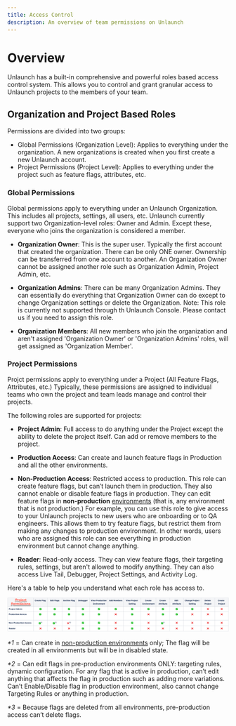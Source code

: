 ```yaml
---
title: Access Control
description: An overview of team permissions on Unlaunch
---
```


# Overview

Unlaunch has a built-in comprehensive and powerful roles based access control system. This allows you to control and grant granular access to Unlaunch projects to the members of your team.

## Organization and Project Based Roles

Permissions are divided into two groups:

- Global Permissions (Organization Level): Applies to everything under the organization. A new organizations is created when you first create a new Unlaunch account.
- Project Permissions (Project Level): Applies to everything under the project such as feature flags, attributes, etc.

### Global Permissions

Global permissions apply to everything under an Unlaunch Organization. This includes all projects, settings, all users, etc. Unlaunch currently support two Organization-level roles: Owner and Admin. Except these, everyone who joins the organization is considered a member.

- **Organization Owner**: This is the super user. Typically the first account that created the organization. There can be only ONE owner. Ownership can be transferred from one account to another. An Organization Owner cannot be assigned another role such as Organization Admin, Project Admin, etc.

- **Organization Admins**: There can be many Organization Admins. They can essentially do everything that Organization Owner can do except to change Organization settings or delete the Organization. Note: This role is currently not supported through th Unlaunch Console. Please contact us if you need to assign this role.

- **Organization Members**: All new members who join the organization and aren't assigned 'Organization Owner' or 'Organization Admins' roles, will get assigned as 'Organization Member'.

### Project Permissions

Projct permissions apply to everything under a Project (All Feature Flags, Attributes, etc.) Typically, these permissions are assigned to individual teams who own the project and team leads manage and control their projects.

The following roles are supported for projects:

- **Project Admin**: Full access to do anything under the Project except the ability to delete the project itself. Can add or remove members to the project.

- **Production Access**: Can create and launch feature flags in Production and all the other environments.

- **Non-Production Access**: Restricted access to production. This role can create feature flags, but can’t launch them in production. They also cannot enable or disable feature flags in production. They can edit feature flags in **non-production** [environments](../features/projects-and-environments#production-vs-non-production-environments) (that is, any environment that is not production.) For example, you can use this role to give access to your Unlaunch projects to new users who are onboarding or to QA engineers. This allows them to try feature flags, but restrict them from making any changes to production environment. In other words, users who are assigned this role can see everything in production environment but cannot change anything.

- **Reader**: Read-only access. They can view feature flags, their targeting rules, settings, but aren't allowed to modify anything. They can also access Live Tail, Debugger, Project Settings, and Activity Log.

Here's a table to help you understand what each role has access to.

<div class="justify-content-center">
    <img src="/assets/img/project-permissions.png" alt="project permissions table"/>
</div>

_*1_ = Can create in [non-production environments](../features/projects-and-environments#production-vs-non-production-environments) only; The flag will be created in all environments but will be in disabled state.

_*2_ = Can edit flags in pre-production environments ONLY: targeting rules, dynamic configuration. For any flag that is active in production, can’t edit anything that affects the flag in production such as adding more variations. Can’t Enable/Disable flag in production environment, also cannot change Targeting Rules or anything in production.

_*3_ = Because flags are deleted from all environments, pre-production access can’t delete flags.